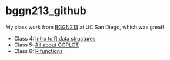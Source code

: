# bggn213_github
My class work from [BGGN213](https://bioboot.github.io/bggn213_F24/) at UC San Diego, which was great!

- Class 4: [Intro to R data structures]()
- Class 5: [All about GGPLOT]()
- Class 6: [R functions]()
